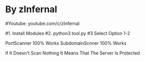 # By zInfernal
#Youtube: youtube.com/c/zInfernal

#1. Install Modules
#2. python3 tool.py
#3 Select Option 1-2

PortScanner 100% Works
SubdomainScnner 100% Works

If It Doesn't Scan Nothing It Means That The Server Is Protected
